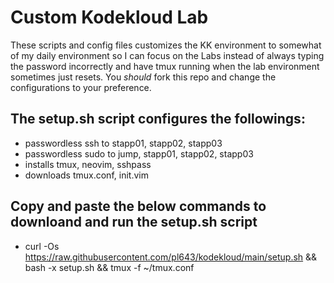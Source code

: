 # Custom Kodekloud Lab

These scripts and config files customizes the KK environment to somewhat of my daily environment so I can focus on the Labs instead of always typing the password incorrectly and have tmux running when the lab environment sometimes just resets. You *should* fork this repo and change the configurations to your preference.

## The setup.sh script configures the followings:
  - passwordless ssh to stapp01, stapp02, stapp03
  - passwordless sudo to jump, stapp01, stapp02, stapp03
  - installs tmux, neovim, sshpass
  - downloads tmux.conf, init.vim

## Copy and paste the below commands to downloand and run the setup.sh script

  - curl -Os https://raw.githubusercontent.com/pl643/kodekloud/main/setup.sh && bash -x setup.sh && tmux -f ~/tmux.conf
